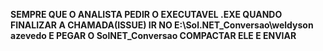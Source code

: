 **SEMPRE QUE O ANALISTA PEDIR O EXECUTAVEL .EXE QUANDO FINALIZAR A CHAMADA(ISSUE)  IR NO E:\Sol.NET_Conversao\weldyson azevedo E PEGAR O SolNET_Conversao COMPACTAR ELE E ENVIAR** 
